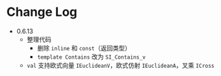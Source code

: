 # Change Log

- 0.6.13
  - 整理代码
    - 删除 `inline` 和 `const`（返回类型）
    - `template Contains` 改为 `SI_Contains_v` 
  - `val` 支持欧式向量 `IEuclideanV`，欧式仿射 `IEuclideanA`，叉乘 `ICross` 

